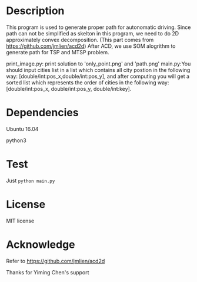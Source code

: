 # Description
This program is used to generate proper path for autonomatic driving. Since path can not 
be simplified as skelton in this program, we need to do 2D approximately convex 
decomposition. (This part comes from https://github.com/jmlien/acd2d) After ACD, we use 
SOM alogrithm to generate path for TSP and MTSP problem.

print_image.py: print solution to 'only_point.png' and 'path.png'
main.py:You should input cities list in a list which contains all city postion in the 
following way: [double/int:pos_x,double/int:pos_y], and after computing you will get a 
sorted list which represents the order of cities in the following way:
[double/int:pos_x, double/int:pos_y, double/int:key].

# Dependencies

Ubuntu 16.04

python3

# Test

Just `python main.py`

# License
MIT license

# Acknowledge
Refer to https://github.com/jmlien/acd2d

Thanks for Yiming Chen's support
